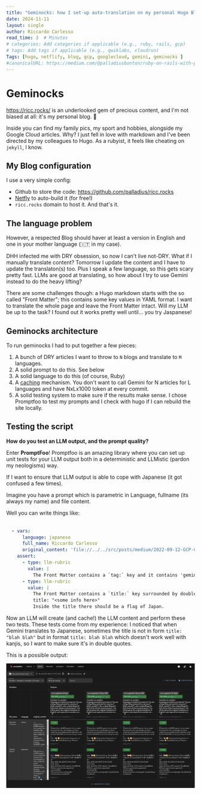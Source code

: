 ```yaml
---
title: "Geminocks: how I set-up auto-translation on my personal Hugo Blog"
date: 2024-11-11
layout: single
author: Riccardo Carlesso
read_time: 3  # Minutes
# categories: Add categories if applicable (e.g., ruby, rails, gcp)
# tags: Add tags if applicable (e.g., qwiklabs, cloudrun)
Tags: [hugo, netflify, blog, gcp, googlecloud, gemini, geminocks ]
#canonicalURL: https://medium.com/@palladiusbonton/ruby-on-rails-with-postgresql-on-cloud-run-bdaaf0b26e0b
---
```


# Geminocks

https://ricc.rocks/ is an underlooked gem of precious content, and I'm not biased at all: it's my personal blog. 🤣

Inside you can find my family pics, my sport and hobbies, alongside my Google Cloud articles. Why? I just fell in love
with markdown and I've been directed by my colleagues to Hugo. As a rubyist, it feels like cheating on `jekyll`, I know.

## My Blog configuration

I use a very simple config:

* Github to store the code: https://github.com/palladius/ricc.rocks
* [Netfly](https://www.netlify.com/) to auto-build it (for free!)
* `ricc.rocks` domain to host it. And that's it.

## The language problem

However, a respected Blog should haver at least a version in English and one in your mother language (🇮🇹 in my case).

DHH infected me with DRY obsession, so now I can't live not-DRY. What if I manually translate content? Tomorrow I update the content and I have to update the translaton(s) too.
Plus I speak a few language, so this gets scary pretty fast. LLMs are good at translating, so how about I try to use Gemini instead to do the heavy lifting?

There are some challenges though: a Hugo markdown starts with the so called "Front Matter"; this contains some key values in YAML format.
I want to translate the whole page and leave the Front Matter intact. Will my LLM be up to the task? I found out it works pretty well until...
you try Jaspanese!

## Geminocks architecture

To run geminocks I had to put together a few pieces:

1. A bunch of DRY articles I want to throw to `N` blogs and translate to `M` languages.
2. A solid prompt to do this. See below
3. A solid language to do this (of course, Ruby)
4. A [caching](https://github.com/palladius/ricc.rocks/tree/main/gemini/.cache) mechanism. You don't want to call Gemini for N articles for L languages and have NxLx1000 token at every commit.
5. A solid testing system to make sure if the results make sense. I chose Promptfoo to test my prompts and I check with hugo if I can rebuild the site locally.


## Testing the script

**How do you test an LLM output, and the prompt quality?**

Enter **PromptFoo**! Promptfoo is an amazing library where you can set up unit tests for your LLM output both in a deterministic
and LLMistic (pardon my neologisms) way.

If I want to ensure that LLM output is able to cope with Japanese (it got confused a few times).

Imagine you have a prompt which is parametric in Language, fullname (its always my name) and file content.

Well you can write things like:

```yaml

  - vars:
      language: japanese
      full_name: Riccardo Carlesso
      original_content: 'file://../../src/posts/medium/2022-09-12-GCP-CB-trigger-with-pulumi-python/index.md'
    assert:
      - type: llm-rubric
        value: |
          The Front Matter contains a `tag:` key and it contains 'geminock' and 'japanese'.
      - type: llm-rubric
        value: |
          The Front Matter contains a `title:` key surrounded by double quotes, ie a line of this type:
          title: "<some info here>"
          Inside the title there should be a flag of Japan.
```

Now an LLM will create (and cache!) the LLM content and perform these two tests. These tests come from my experience:
I noticed that when Gemini translates to Japanese, sometimes the title is not in form `title: "blah blah"` but in format
`title: blah blah` which doesn't work well with kanjis, so I want to make sure it's in double quotes.

This is a possible output:

![promptfoo output](image.png)
